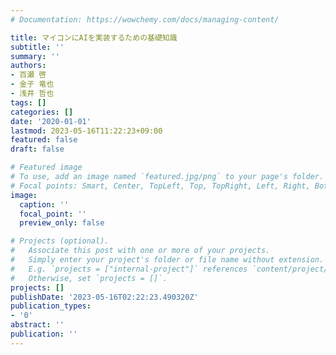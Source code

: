 ```yaml
---
# Documentation: https://wowchemy.com/docs/managing-content/

title: マイコンにAIを実装するための基礎知識
subtitle: ''
summary: ''
authors:
- 百瀬 啓
- 金子 竜也
- 浅井 哲也
tags: []
categories: []
date: '2020-01-01'
lastmod: 2023-05-16T11:22:23+09:00
featured: false
draft: false

# Featured image
# To use, add an image named `featured.jpg/png` to your page's folder.
# Focal points: Smart, Center, TopLeft, Top, TopRight, Left, Right, BottomLeft, Bottom, BottomRight.
image:
  caption: ''
  focal_point: ''
  preview_only: false

# Projects (optional).
#   Associate this post with one or more of your projects.
#   Simply enter your project's folder or file name without extension.
#   E.g. `projects = ["internal-project"]` references `content/project/deep-learning/index.md`.
#   Otherwise, set `projects = []`.
projects: []
publishDate: '2023-05-16T02:22:23.490320Z'
publication_types:
- '0'
abstract: ''
publication: ''
---
```

